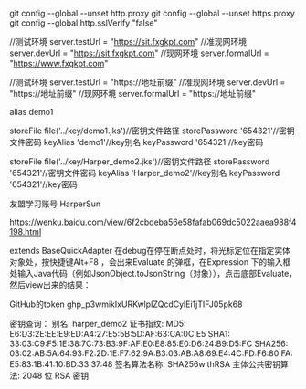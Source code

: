git config --global --unset http.proxy
git config --global --unset https.proxy
git config --global http.sslVerify "false"

//测试环境
server.testUrl = "https://sit.fxgkpt.com"
//准现网环境
server.devUrl = "https://sit.fxgkpt.com"
//现网环境
server.formalUrl = "https://www.fxgkpt.com"

//测试环境
server.testUrl = "https://地址前缀"
//准现网环境
server.devUrl = "https://地址前缀"
//现网环境
server.formalUrl = "https://地址前缀"


alias  demo1

storeFile file('../key/demo1.jks')//密钥文件路径
storePassword '654321'//密钥文件密码
keyAlias 'demo1'//key别名
keyPassword '654321'//key密码

storeFile file('../key/Harper_demo2.jks')//密钥文件路径
storePassword '654321'//密钥文件密码
keyAlias 'Harper_demo2'//key别名
keyPassword '654321'//key密码

友盟学习账号
HarperSun

https://wenku.baidu.com/view/6f2cbdeba56e58fafab069dc5022aaea988f4198.html

extends BaseQuickAdapter
在debug在停在断点处时，将光标定位在指定实体对象处，按快捷键Alt+F8 ，会出来Evaluate 的弹框，在Expression 下的输入框处输入Java代码（例如JsonObject.toJsonString（对象）），点击底部Evaluate，然后view出来的结果：

GitHub的token
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

密钥查询：
别名: harper_demo2
证书指纹:
         MD5:  E6:D3:2E:EE:E9:ED:A4:27:E5:5B:5D:AF:63:CA:0C:E5
         SHA1: 33:03:C9:F5:1E:38:7C:73:B3:9F:AF:E0:E8:85:E0:D6:24:B9:D5:FC
         SHA256: 03:02:AB:5A:64:93:F2:2D:1E:F7:62:9A:B3:03:AB:A8:69:E4:4C:FD:F6:80:FA:E5:83:1B:41:10:BD:33:37:48
签名算法名称: SHA256withRSA
主体公共密钥算法: 2048 位 RSA 密钥